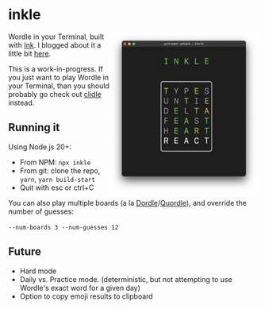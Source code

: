 # inkle

<img src="inkle.png" width="300" align="right" />

Wordle in your Terminal, built with [Ink](https://github.com/vadimdemedes/ink).
I blogged about it a little bit
[here](https://spin.atomicobject.com/2022/04/21/terminal-wordle-react-ink/).

This is a work-in-progress. If you just want to play Wordle in your Terminal,
than you should probably go check out
[clidle](https://github.com/ajeetdsouza/clidle) instead.

## Running it

Using Node.js 20+:

- From NPM: `npx inkle`
- From git: clone the repo, `yarn`, `yarn build-start`
- Quit with esc or ctrl+C

You can also play multiple boards (a la
[Dordle](https://zaratustra.itch.io/dordle)/[Quordle](https://www.quordle.com/#/)),
and override the number of guesses:

`--num-boards 3 --num-guesses 12`

## Future

- Hard mode
- Daily vs. Practice mode. (deterministic, but not attempting to use Wordle's
  exact word for a given day)
- Option to copy emoji results to clipboard

